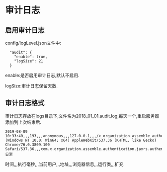 # 审计日志

## 启用审计日志

config/logLevel.json文件中:

```text
  "audit": {
    "enable": true,
    "logSize": 21
  }
```

enable:是否启用审计日志,默认不启用.

logSize:审计日志保留天数.

## 审计日志格式

审计日志存放在logs目录下,文件名为2018\_01\_01.audit.log,每天一个,重启服务器添加到上次结束后.

```text
2019-08-09 10:33:40,,,193,,,anonymous,,,127.0.0.1,,,/x_organization_assemble_authentication/jaxrs/authentication/bind,,,Mozilla/5.0 (Windows NT 10.0; Win64; x64) AppleWebKit/537.36 (KHTML, like Gecko) Chrome/76.0.3809.100 Safari/537.36,,,com.x.organization.assemble.authentication.jaxrs.authentication.ActionBind,,,日渐
```

时间,,,执行毫秒,,,当前用户,,,地址,,,浏览器信息,,,运行类,,,扩充

